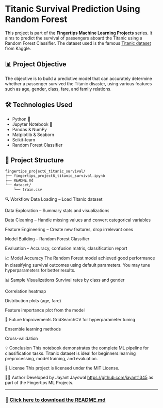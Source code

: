 # Titanic Survival Prediction Using Random Forest

This project is part of the **Fingertips Machine Learning Projects** series. It aims to predict the survival of passengers aboard the Titanic using a Random Forest Classifier. The dataset used is the famous [Titanic dataset](https://www.kaggle.com/c/titanic) from Kaggle.

## 📊 Project Objective

The objective is to build a predictive model that can accurately determine whether a passenger survived the Titanic disaster, using various features such as age, gender, class, fare, and family relations.

## 🛠️ Technologies Used

- Python 🐍
- Jupyter Notebook 📓
- Pandas & NumPy
- Matplotlib & Seaborn
- Scikit-learn
- Random Forest Classifier

## 📁 Project Structure

```bash
fingertips_project6_titanic_survival/
├── fingertips_project6_titanic_survival.ipynb
├── README.md
└── dataset/
    └── train.csv

```

🔍 Workflow
Data Loading – Load Titanic dataset

Data Exploration – Summary stats and visualizations

Data Cleaning – Handle missing values and convert categorical variables

Feature Engineering – Create new features, drop irrelevant ones

Model Building – Random Forest Classifier

Evaluation – Accuracy, confusion matrix, classification report

📈 Model Accuracy
The Random Forest model achieved good performance in classifying survival outcomes using default parameters. You may tune hyperparameters for better results.

📊 Sample Visualizations
Survival rates by class and gender

Correlation heatmap

Distribution plots (age, fare)

Feature importance plot from the model

🧠 Future Improvements
GridSearchCV for hyperparameter tuning

Ensemble learning methods

Cross-validation

💡 Conclusion
This notebook demonstrates the complete ML pipeline for classification tasks. Titanic dataset is ideal for beginners learning preprocessing, model training, and evaluation.

📎 License
This project is licensed under the MIT License.

🙋‍♂️ Author
Developed by Jayant Jayswal https://github.com/jayant1345
as part of the Fingertips ML Projects.

---

### 📎 [Click here to download the README.md](sandbox:/mnt/data/README_Titanic_Survival.md)
